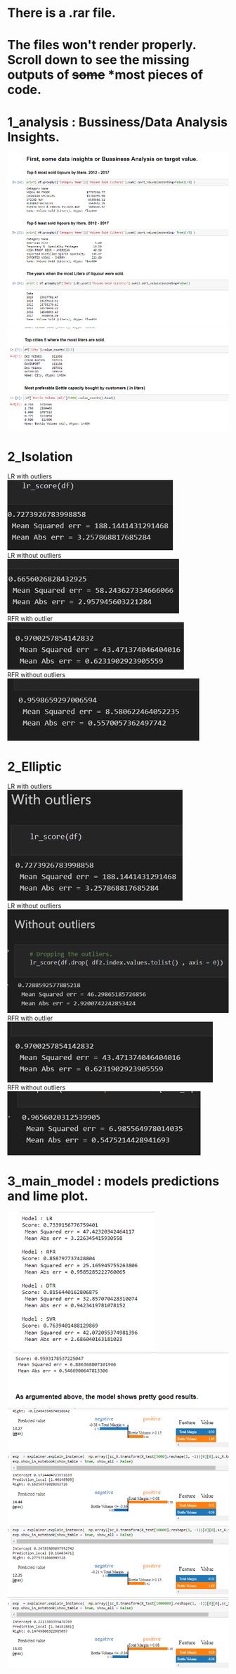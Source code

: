 # There is a .rar file. 
# The files won't render properly. Scroll down to see the missing outputs of ~~some~~ *most  pieces of code. 

# 1_analysis : Bussiness/Data Analysis Insights. 

![Screenshot](photos_missing_data/1_analysis.png)  
![Screenshot](photos_missing_data/1_analysis2.png)    


# 2_Isolation   
LR with outliers    
![Screenshot](photos_missing_data/with.png)         
LR without outliers       
![Screenshot](photos_missing_data/without.png)    
RFR with outlier   
![Screenshot](photos_missing_data/with2.png)       
RFR without outliers   
![Screenshot](photos_missing_data/without2.png)      

# 2_Elliptic   
LR with outliers    
![Screenshot](photos_missing_data/2_elliptic_with.png)      
LR without outliers       
![Screenshot](photos_missing_data/elliptic_without.png)   
RFR with outlier   
![Screenshot](photos_missing_data/2_elliptic_with2.png)      
RFR without outliers   
![Screenshot](photos_missing_data/elliptic_without2.png)     

# 3_main_model : models predictions and lime plot.
![Screenshot](photos_missing_data/3_models.png)   
![Screenshot](photos_missing_data/3_fin.png)  
![Screenshot](photos_missing_data/3_lime.png) 
